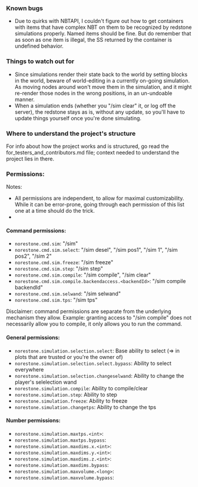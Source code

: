 
### Known bugs
- Due to quirks with NBTAPI, I couldn't figure out how to get containers with items that have complex NBT on them to be recognized by redstone simulations properly. Named items should be fine. But do remember that as soon as one item is illegal, the SS returned by the container is undefined behavior.

### Things to watch out for
- Since simulations render their state back to the world by setting blocks in the world, beware of world-editing in a currently on-going simulation. As moving nodes around won't move them in the simulation, and it might re-render those nodes in the wrong positions, in an un-undoable manner.
- When a simulation ends (whether you "/sim clear" it, or log off the server), the redstone stays as is, without any update, so you'll have to update things yourself once you're done simulating.

### Where to understand the project's structure
For info about how the project works and is structured, go read the for_testers_and_contributors.md file; context needed to understand the project lies in there.

### Permissions:

Notes:
- All permissions are independent, to allow for maximal customizability. While it can be error-prone, going through each permission of this list one at a time should do the trick.
- 


#### Command permissions:
- `norestone.cmd.sim`: "/sim"
- `norestone.cmd.sim.select`: "/sim desel", "/sim pos1", "/sim 1", "/sim pos2", "/sim 2"
- `norestone.cmd.sim.freeze`: "/sim freeze"
- `norestone.cmd.sim.step`: "/sim step"
- `norestone.cmd.sim.compile`: "/sim compile", "/sim clear"
- `norestone.cmd.sim.compile.backendaccess.<backendId>`: "/sim compile backendId"
- `norestone.cmd.sim.selwand`: "/sim selwand"
- `norestone.cmd.sim.tps`: "/sim tps"

Disclaimer: command permissions are separate from the underlying mechanism they allow.
Example: granting access to "/sim compile" does not necessarily allow you to compile, it only
allows you to run the command.


#### General permissions:
- `norestone.simulation.selection.select`: Base ability to select (=> in plots that are trusted or you're the owner of)
- `norestone.simulation.selection.select.bypass`: Ability to select everywhere
- `norestone.simulation.selection.changeselwand`: Ability to change the player's selelection wand
- `norestone.simulation.compile`: Ability to compile/clear
- `norestone.simulation.step`: Ability to step
- `norestone.simulation.freeze`: Ability to freeze
- `norestone.simulation.changetps`: Ability to change the tps

#### Number permissions:
- `norestone.simulation.maxtps.<int>`:
- `norestone.simulation.maxtps.bypass`:
- `norestone.simulation.maxdims.x.<int>`:
- `norestone.simulation.maxdims.y.<int>`:
- `norestone.simulation.maxdims.z.<int>`:
- `norestone.simulation.maxdims.bypass`:
- `norestone.simulation.maxvolume.<long>`:
- `norestone.simulation.maxvolume.bypass`:
